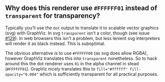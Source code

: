 ## Why does this renderer use `#FFFFFF01` instead of `transparent` for transparency?

Typically you'll use the `dot` output to translate it to scalable vector graphics
(svg) with GraphViz. In svg `transparent` isn't a color, though (see issue [#129](https://github.com/sverweij/state-machine-cat/issues/129)).
In web browsers this isn't a problem, but less lenient svg interpreters will
render it as black instead. This is suboptimal.

The obvious alternative is to use `#FFFFFF00` (as svg does allow RGBA), however
GraphViz translates this into `transparent` nonetheless. So to hack around this
the dot renderer uses `01` in the alpha channel in stead (`#FFFFFF01`). GrapViz
nicely translates this to `fill="#ffffff" fill-opacity="0.004"` which is sufficiently
transparent for all practical purposes.
